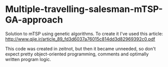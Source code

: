 # Multiple-travelling-salesman-mTSP-GA-approach
Solution to mTSP using genetic algorithms. To create it I've used this article: http://www.qjie.ir/article_89_fd3d6037a76015c814dd3d82969392c0.pdf

This code was created in zeitnot, but then it became unneeded, so don't expect pretty object-oriented programming, comments and optimally written program logic.
